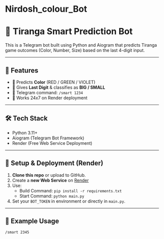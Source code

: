 # Nirdosh_colour_Bot
# 🤖 Tiranga Smart Prediction Bot

This is a Telegram bot built using Python and Aiogram that predicts Tiranga game outcomes (Color, Number, Size) based on the last 4-digit input.

---

## 🚀 Features

- 🎯 Predicts **Color** (RED / GREEN / VIOLET)
- 🔢 Gives **Last Digit** & classifies as **BIG / SMALL**
- 💬 Telegram command: `/smart 1234`
- 🔄 Works 24x7 on Render deployment

---

## 🛠 Tech Stack

- Python 3.11+
- Aiogram (Telegram Bot Framework)
- Render (Free Web Service Deployment)

---

## 🔧 Setup & Deployment (Render)

1. **Clone this repo** or upload to GitHub.
2. Create a **new Web Service** on [Render](https://render.com/)
3. Use:
   - Build Command: `pip install -r requirements.txt`
   - Start Command: `python main.py`
4. Set your `BOT_TOKEN` in environment or directly in `main.py`.

---

## 📎 Example Usage

```bash
/smart 2345